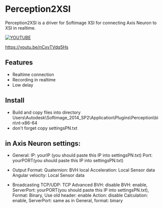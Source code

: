 # Perception2XSI

Perception2XSI is a driver for Softimage XSI for connecting Axis Neuron to XSI in realtime.

[![YOUTUBE](http://img.youtube.com/vi/nCxvTVdq5Hs/0.jpg)](http://www.youtube.com/watch?v=nCxvTVdq5Hs "YOUTUBE")

https://youtu.be/nCxvTVdq5Hs

## Features
- Realtime connection
- Recording in realtime
- Low delay

## Install
- Build and copy files into directory Users\Autodesk\Softimage_2014_SP2\Application\Plugins\Perception\bin\nt-x86-64
- don't forget copy settingsPN.txt
## in Axis Neuron settings:

- General:
  IP: yourIP (you should paste this IP into settingsPN.txt)
  Port: yourPORT(you should paste this IP into settingsPN.txt)
  
- Output Format:
  Quaternion: BVH local
  Acceleration: Local Sensor data
  Angular velocity:  Local Sensor data
  
- Broadcasting
  TCP/UDP: TCP
  Advanced BVH: disable
  BVH: enable, ServerPort: yourPORT(you should paste this IP into settingsPN.txt), Format: Binary, Use old header: enable
  Action: disable
  Calculation: enable, ServerPort: same as in General, format: binary
  
  
 

